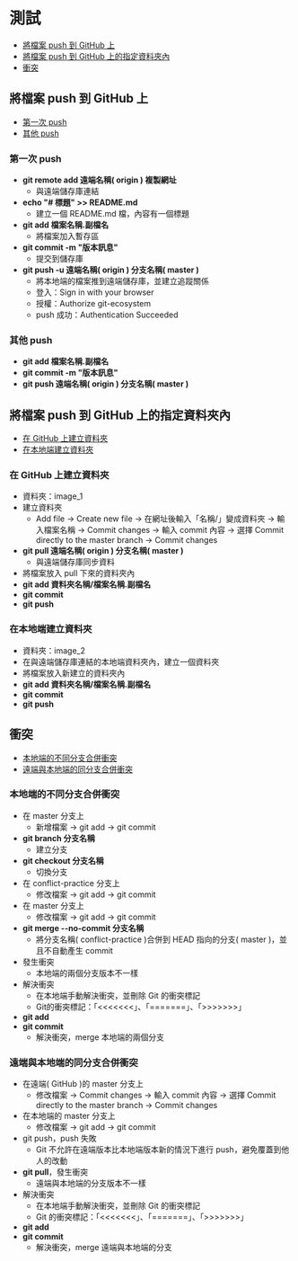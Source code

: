 # **測試**
- [將檔案 push 到 GitHub 上](#將檔案-push-到-GitHub-上)
- [將檔案 push 到 GitHub 上的指定資料夾內](#將檔案-push-到-GitHub-上的指定資料夾內)
- [衝突](#衝突)

## **將檔案 push 到 GitHub 上**
- [第一次 push](#第一次-push)
- [其他 push](#其他-push)
### **第一次 push**
- **git remote add 遠端名稱( origin ) 複製網址**
	- 與遠端儲存庫連結
- **echo "# 標題" >> README.md**
	- 建立一個 README.md 檔，內容有一個標題	
- **git add 檔案名稱.副檔名**
	- 將檔案加入暫存區
- **git commit -m "版本訊息"**
	- 提交到儲存庫
- **git push -u 遠端名稱( origin ) 分支名稱( master )**
	- 將本地端的檔案推到遠端儲存庫，並建立追蹤關係
	- 登入：Sign in with your browser
	- 授權：Authorize git-ecosystem
	- push 成功：Authentication Succeeded	
### **其他 push**
- **git add 檔案名稱.副檔名**
- **git commit -m "版本訊息"**
- **git push 遠端名稱( origin ) 分支名稱( master )**

## **將檔案 push 到 GitHub 上的指定資料夾內**
- [在 GitHub 上建立資料夾](#在-GitHub-上建立資料夾)
- [在本地端建立資料夾](#在本地端建立資料夾)
### **在 GitHub 上建立資料夾**
- 資料夾：image_1
- 建立資料夾
	- Add file -> Create new file -> 在網址後輸入「名稱/」變成資料夾 -> 輸入檔案名稱 -> Commit changes -> 輸入 commit 內容 -> 選擇 Commit directly to the master branch -> Commit changes
- **git pull 遠端名稱( origin ) 分支名稱( master )** 
	- 與遠端儲存庫同步資料
- 將檔案放入 pull 下來的資料夾內
- **git add 資料夾名稱/檔案名稱.副檔名**
- **git commit**
- **git push**
### **在本地端建立資料夾**
- 資料夾：image_2
- 在與遠端儲存庫連結的本地端資料夾內，建立一個資料夾
- 將檔案放入新建立的資料夾內
- **git add 資料夾名稱/檔案名稱.副檔名**
- **git commit**
- **git push**

## **衝突**
- [本地端的不同分支合併衝突](#本地端的不同分支合併衝突)
- [遠端與本地端的同分支合併衝突](#遠端與本地端的同分支合併衝突)
### **本地端的不同分支合併衝突**
- 在 master 分支上
	- 新增檔案 -> git add -> git commit
- **git branch 分支名稱**
	- 建立分支
- **git checkout 分支名稱**
	- 切換分支
- 在 conflict-practice 分支上
	- 修改檔案 -> git add -> git commit
- 在 master 分支上
	- 修改檔案 -> git add -> git commit
- **git merge --no-commit 分支名稱**
	- 將分支名稱( conflict-practice )合併到 HEAD 指向的分支( master )，並且不自動產生 commit
- 發生衝突
	- 本地端的兩個分支版本不一樣
- 解決衝突
	- 在本地端手動解決衝突，並刪除 Git 的衝突標記
	- Git的衝突標記：「<<<<<<<」、「=======」、「>>>>>>>」
- **git add**
- **git commit**
	- 解決衝突，merge 本地端的兩個分支
### **遠端與本地端的同分支合併衝突**
- 在遠端( GitHub )的 master 分支上
	- 修改檔案 -> Commit changes -> 輸入 commit 內容 -> 選擇 Commit directly to the master branch -> Commit changes
- 在本地端的 master 分支上
	- 修改檔案 -> git add -> git commit
- git push，push 失敗
	- Git 不允許在遠端版本比本地端版本新的情況下進行 push，避免覆蓋到他人的改動
- **git pull**，發生衝突
	- 遠端與本地端的分支版本不一樣
- 解決衝突
	- 在本地端手動解決衝突，並刪除 Git 的衝突標記
	- Git 的衝突標記：「<<<<<<<」、「=======」、「>>>>>>>」
- **git add**
- **git commit**
	- 解決衝突，merge 遠端與本地端的分支